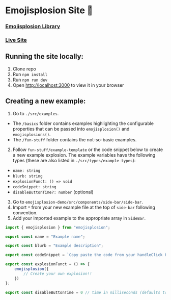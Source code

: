 # Emojisplosion Site 🎉

### [Emojisplosion Library](https://github.com/JoshuaKGoldberg/emojisplosion#emojisplosion)
### [Live Site](https://www.emojisplosion.dev/)

## Running the site locally: 

1. Clone repo
2. Run `npm install`
3. Run `npm run dev`
4. Open [http://localhost:3000](http://localhost:3000) to view it in your browser

## Creating a new example:

1. Go to `./src/examples`.
  - The `/basics` folder contains examples highlighting the configurable properties that can be passed into `emojisplosion()` and `emojisplosions()`. 
  - The `/fun-stuff` folder contains the not-so-basic examples.
2. Follow `fun-stuff/example-template` or the code snippet below to create a new example explosion. The example variables have the following types (these are also listed in `./src/types/example-types`):
  - `name: string`
  - `blurb: string`
  - `explosionFunct: () => void`
  - `codeSnippet: string`
  - `disableButtonTime?: number` (optional)
3. Go to `emojisplosion-demo/src/components/side-bar/side-bar`.
4. Import `*` from your new example file at the top of `side-bar` following convention.
5. Add your imported example to the appropriate array in `SideBar`.

```javascript
import { emojisplosion } from "emojisplosion";

export const name = "Example name";

export const blurb = "Example description";

export const codeSnippet = `Copy paste the code from your handleClick below`;

export const explosionFunct = () => {
    emojisplosion({
        // Create your own explosion!!
    })
};

export const disableButtonTime = 0 // time in milliseconds (defaults to 0);
```
